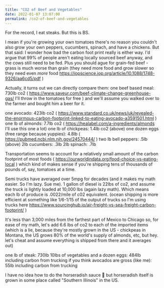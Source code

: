 ```yaml
---
title: "CO2 of Beef and Vegetables"
date: 2022-01-07 13:07:00
permalink: /co2-of-beef-and-vegetables
---
```


For the record, I eat steaks. But this is BS.

I mean if you're growing your own tomatoes there's no reason you couldn't also grow your own peppers, cucumbers, spinach, and have a chickens. But that said: I wonder how bad the carbon foot print really is either way. I'd argue that 99% of people aren't eating locally sourced beef anyway, and the cows still need to be fed. Plus you should ague for grain-fed beef - grass is much worse than grain (they need more food and grow slower so they need even *more* food https://iopscience.iop.org/article/10.1088/1748-9326/aa6cd5/pdf )

Actually, it turns out we can directly compare them:
one beef based meal: 730lb co2 ( https://www.saveur.com/beef-climate-change-greenhouse-gas/ I'll throw in the tomatoes for free ) and we'll assume you walked over to the farmer and bought him a beer for it.

one avocado: 423lb co2 ( https://www.standard.co.uk/news/uk/revealed-the-enormous-carbon-footprint-linked-to-eating-avocado-a3591501.html )
one lb of almonds: 7.7lb co2 ( https://healabel.com/a-ingredients/almonds I'll use this one a lot)
one lb of chickpeas: 1.4lb co2 (above)
one dozen eggs (free range because yuppies): 4.8lb ( https://pubmed.ncbi.nlm.nih.gov/24570444/ )
two lb bell peppers: .5lb (above)
2lb cucumbers: .3lb
2lb spinach: .7lb

Transportation seems to account for a relatively small amount of the carbon footprint of most foods (  https://ourworldindata.org/food-choice-vs-eating-local ) which kind of makes sense if you're shipping tens of thousands of pounds of, say, tomatoes at a time.

Semi trucks have averaged over 5mpg for decades (and it makes my math easier. So I'm lazy. Sue me). 1 gallon of diesel is 22lbs of co2, and assume the truck is lightly loaded at 10,000 lbs (again lazy math).  Which means each lb of produce is .0022/mile of c02 equivalent. (ocean shipping is more efficient at something like 1/6-1/15 of the output of trucks so I'm using trucks here https://www.sourcinghub.io/air-freight-vs-sea-freight-carbon-footprint/ )

It's less than 3,000 miles from the farthest part of Mexico to Chicago so, for ease of my math, let's add 6.6 lbs of co2 to each of the imported items (which is a lie, because they're mostly grown in the US - chickpeas in Montana, the US grows 80% of the world's supply of almonds, etc, but hey. let's cheat and assume everything is shipped from there and it averages out)

one lb of steak: 730lb
10lbs of vegetables and a dozen eggs: 484lb including carbon from trucking
if you think avocados are gross (like me): 55lb including carbon from trucking

I have no idea how to do the horseradish sauce 🙁 but horseradish itself is grown in some place called "Southern Illinois" in the US.
